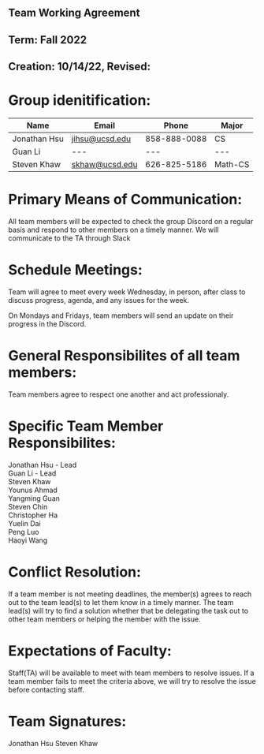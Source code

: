 ## Team Working Agreement
## Term: Fall 2022
## Creation: 10/14/22, Revised: 

# Group idenitification:
| Name | Email | Phone | Major |
|---|---|---|---|
| Jonathan Hsu | jihsu@ucsd.edu | 858-888-0088 | CS |
| Guan Li | --- | --- | --- |
| Steven Khaw | skhaw@ucsd.edu | 626-825-5186 | Math-CS |

# Primary Means of Communication:

All team members will be expected to check the group Discord on a regular basis and respond to  other members on a timely manner. We will communicate to the TA through Slack

# Schedule Meetings:

Team will agree to meet every week Wednesday, in person, after class to discuss progress, agenda, and any issues for the week. 

On Mondays and Fridays, team members will send an update on their progress in the Discord. 

# General Responsibilites of all team members:

Team members agree to respect one another and act professionaly.

# Specific Team Member Responsibilites:

Jonathan Hsu - Lead\
Guan Li - Lead\
Steven Khaw\
Younus Ahmad\
Yangming Guan\
Steven Chin\
Christopher Ha\
Yuelin Dai\
Peng Luo\
Haoyi Wang

# Conflict Resolution:

If a team member is not meeting deadlines, the member(s) agrees to reach out to the team lead(s) to let them know in a timely manner. The team lead(s) will try to find a solution whether that be delegating the task out to other team members or helping the member with the issue. 

# Expectations of Faculty:

Staff(TA) will be available to meet with team members to resolve issues. If a team member fails to meet the criteria above, we will try to resolve the issue before contacting staff. 

# Team Signatures:

Jonathan Hsu
Steven Khaw